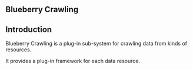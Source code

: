 ## Blueberry Crawling
## Introduction

Blueberry Crawling is a plug-in sub-system for crawling data from kinds of resources.

It provides a plug-in framework for each data resource.